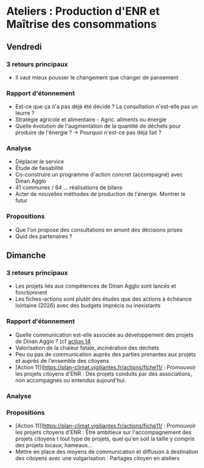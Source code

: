 # Ateliers : Production d'ENR et Maîtrise des consommations

## Vendredi

### 3 retours principaux
- Il vaut mieux pousser le changement que changer de pansement

### Rapport d'étonnement
- Est-ce que ça n'a pas déjà été décidé ? La consultation n'est-elle pas un leurre ?
- Stratégie agricole et alimentaire - Agric. aliments ou énergie
- Quelle évolution de l'augmentation de la quantité de déchets pour produire de l'énergie ? -> Pourquoi n'est-ce pas déjà fait ?

### Analyse
- Déplacer le service
- Étude de faisabilité
- Co-construire un programme d'action concret (accompagné) avec Dinan Agglo
- 41 communes / 64 … réalisations de bilans
- Acter de nouvelles méthodes de production de l'énergie. Montrer le futur

### Propositions
- Que l'on propose des consultations en amont des décisions prises
- Quid des partenaires ?

## Dimanche

### 3 retours principaux
- Les projets liés aux compétences de Dinan Agglo sont lancés et fonctionnent
- Les fiches-actions sont plutôt des études que des actions à échéance lointaine (2026) avec des budgets imprécis ou inexistants

### Rapport d'étonnement
- Quelle communication est-elle associée au développement des projets de Dinan Agglo ? (cf [action 14](https://plan-climat.vigiliantes.fr/actions/fiche14/)
- Valorisation de la chaleur fatale, incinération des déchets
- Peu ou pas de communication auprès des parties prenantes aux projets et auprès de l'ensemble des citoyens
- [Action 11](https://plan-climat.vigiliantes.fr/actions/fiche11/ : Promouvoir les projets citoyens d'ENR : Des projets conduits par des associations, non accompagnés ou entendus aujourd'hui.

### Analyse


### Propositions
- [Action 11](https://plan-climat.vigiliantes.fr/actions/fiche11/ : Promouvoir les projets citoyens d'ENR : Être ambitieux sur l'accompagnement des projets citoyens t tout type de projets, quel qu'en soit la taille y compris des projets locaux, hameaux…
- Mettre en place des moyens de communication et diffusion à destination des citoyens avec une vulgarisation : Partages citoyen en ateliers

